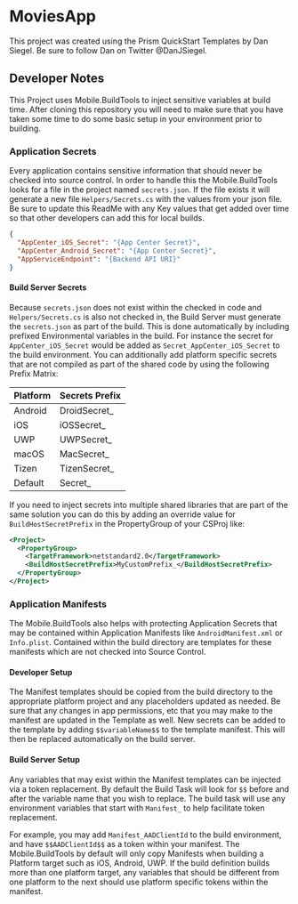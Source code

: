# MoviesApp

This project was created using the Prism QuickStart Templates by Dan Siegel. Be sure
to follow Dan on Twitter @DanJSiegel.

## Developer Notes

This Project uses Mobile.BuildTools to inject sensitive variables at build time. 
After cloning this repository you will need to make sure that you have taken some
time to do some basic setup in your environment prior to building.

### Application Secrets

Every application contains sensitive information that should never be checked into
source control. In order to handle this the Mobile.BuildTools looks for a file in
the project named `secrets.json`. If the file exists it will generate a new file
`Helpers/Secrets.cs` with the values from your json file. Be sure to update this ReadMe
with any Key values that get added over time so that other developers can add this
for local builds.

```json
{
  "AppCenter_iOS_Secret": "{App Center Secret}",
  "AppCenter_Android_Secret": "{App Center Secret}",
  "AppServiceEndpoint": "{Backend API URI}"
}
```

#### Build Server Secrets

Because `secrets.json` does not exist within the checked in code and `Helpers/Secrets.cs`
is also not checked in, the Build Server must generate the `secrets.json` as part of the 
build. This is done automatically by including prefixed Environmental variables in the 
build. For instance the secret for `AppCenter_iOS_Secret` would be added as
`Secret_AppCenter_iOS_Secret` to the build environment. You can additionally add 
platform specific secrets that are not compiled as part of the shared code by using
the following Prefix Matrix:

| Platform | Secrets Prefix |
| -------- | -------------- |
| Android | DroidSecret_ |
| iOS | iOSSecret_ |
| UWP | UWPSecret_ |
| macOS | MacSecret_ |
| Tizen | TizenSecret_ |
| Default | Secret_ |

If you need to inject secrets into multiple shared libraries that are part of the same 
solution you can do this by adding an override value for `BuildHostSecretPrefix` in
the PropertyGroup of your CSProj like:

```xml
<Project>
  <PropertyGroup>
    <TargetFramework>netstandard2.0</TargetFramework>
    <BuildHostSecretPrefix>MyCustomPrefix_</BuildHostSecretPrefix>
  </PropertyGroup>
</Project>
```

### Application Manifests

The Mobile.BuildTools also helps with protecting Application Secrets that may be
contained within Application Manifests like `AndroidManifest.xml` or `Info.plist`.
Contained within the build directory are templates for these manifests which are
not checked into Source Control.

#### Developer Setup

The Manifest templates should be copied from the build directory to the appropriate
platform project and any placeholders updated as needed. Be sure that any changes
in app permissions, etc that you may make to the manifest are updated in the Template
as well. New secrets can be added to the template by adding `$$variableName$$` to
the template manifest. This will then be replaced automatically on the build server.

#### Build Server Setup

Any variables that may exist within the Manifest templates can be injected via a
token replacement. By default the Build Task will look for `$$` before and after 
the variable name that you wish to replace. The build task will use any environment
variables that start with `Manifest_` to help facilitate token replacement.

For example, you may add `Manifest_AADClientId` to the build environment, and have
`$$AADClientId$$` as a token within your manifest. The Mobile.BuildTools by default
will only copy Manifests when building a Platform target such as iOS, Android, UWP.
If the build definition builds more than one platform target, any variables that 
should be different from one platform to the next should use platform specific
tokens within the manifest.